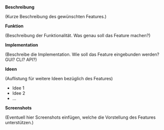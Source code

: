 **Beschreibung**

(Kurze Beschreibung des gewünschten Features.)

**Funktion**

(Beschreibung der Funktionalität. Was genau soll das Feature machen?)

**Implementation**

(Beschreibe die Implementation. Wie soll das Feature eingebunden werden? GUI? CLI? API?)

**Ideen**

(Auflistung für weitere Ideen bezüglich des Features)

- Idee 1
- Idee 2
- ...

**Screenshots**

(Eventuell hier Screenshots einfügen, welche die Vorstellung des Features unterstützen.)